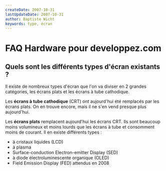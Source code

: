 ```yaml
---
createDate: 2007-10-31
lastUpdateDate: 2007-10-31
author: Baptiste Wicht
keywords: type, écran
---
```


# FAQ Hardware pour developpez.com

## Quels sont les différents types d'écran existants ?

Il existe de nombreux types d'écran que l'on va diviser en 2 grandes catégories, les écrans plats et les écrans à tube cathodique.

Les **écrans à tube cathodique** (CRT) ont aujourd'hui été remplacés par les écrans plats. On en trouve encore, mais il ne s'en vend presque plus aujourd'hui.

Les **écrans plats** remplacent aujourd'hui les écrans CRT. Ils sont beaucoup moins volumineux et moins lourds que les écrans à tube et consomment moins de courant. Il en existe différents types :

- à cristaux liquides (LCD)
- à plasma
- Surface-conduction Electron-emitter Display (SED)
- à diode électroluminescente organique (OLED)
- Field Emission Display (FED) attendus en 2008

